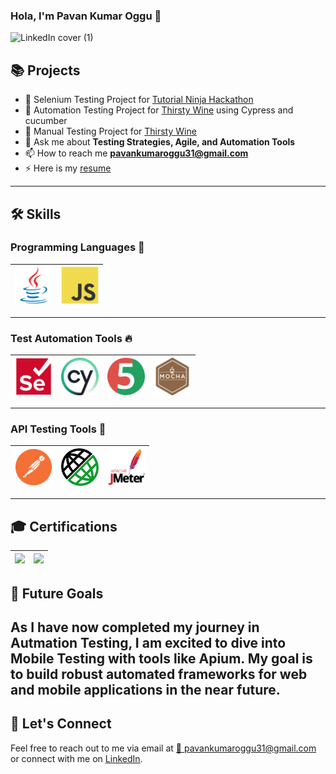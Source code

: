 ### Hola, I'm Pavan Kumar Oggu 👋

![LinkedIn cover (1)](https://github.com/user-attachments/assets/ebc922e2-2fa5-483d-ab3f-5e6fc88428a6)

## 📚 Projects 

- 🔭 Selenium Testing Project for [Tutorial Ninja Hackathon](https://github.com/pavankumaroggu31/9269-Tutorials-Ninja-Hackathon)
- 👯 Automation Testing Project for [Thirsty Wine](https://github.com/pavankumaroggu31/Thirsty_Wine_Cypress_Project) using Cypress and cucumber 
- 🤔 Manual Testing Project for [Thirsty Wine](https://github.com/pavankumaroggu31/Thirsty_Wine_Project_2024)
- 💬 Ask me about **Testing Strategies, Agile, and Automation Tools**
- 📫 How to reach me **pavankumaroggu31@gmail.com**
- ⚡ Here is my [resume](https://github.com/pavankumaroggu31/resume/blob/main/PavanKumarOggu-SDETQA-aIpD.pdf)
---

## 🛠 Skills

### Programming Languages 🚀

| <img src="https://raw.githubusercontent.com/devicons/devicon/master/icons/java/java-original.svg" width="60"/> | <img src="https://raw.githubusercontent.com/devicons/devicon/master/icons/javascript/javascript-original.svg" width="60"/> |
|--------------------------------------------------------------------------------------------------------------|--------------------------------------------------------------------------------------------------------------|

---

### Test Automation Tools 🔥

| <img src="https://raw.githubusercontent.com/devicons/devicon/master/icons/selenium/selenium-original.svg" width=60/> | <img src="https://github.com/TaffazulAnsari/images/blob/main/image/cypress-1.svg" width=60/> | <img src="https://raw.githubusercontent.com/devicons/devicon/master/icons/junit/junit-original.svg" width=60/> | <img src="https://raw.githubusercontent.com/devicons/devicon/master/icons/mocha/mocha-original.svg" width=60/> |
|---------------------------------------------------------------------------------------------------------------------|-----------------------------------------------------------------------------------------------------------|---------------------------------------------------------------------------------------------------------------|---------------------------------------------------------------------------------------------------------------|

---

### API Testing Tools 🌟

| <img src="https://raw.githubusercontent.com/devicons/devicon/master/icons/postman/postman-original.svg" width=60/> | <img src="https://github.com/TaffazulAnsari/images/blob/main/image/restassure.png" width=60/> | <img src="https://github.com/TaffazulAnsari/images/blob/main/image/jmeter_square.svg" width=60/> |
|--------------------------------------------------------------------------------------------------------------------|----------------------------------------------------------------------------------------------------------|--------------------------------------------------------------------------------------------------------------|

---

## 🎓 Certifications

| <img src="https://github.com/pavankumaroggu31/Certifications/blob/main/Pavan%20Kumar%20Oggu%20%20%20%20%20%20%20.jpg" width="340"/> | <img src="https://github.com/pavankumaroggu31/Certifications/blob/main/Pavan%20Kumar%20Oggu%20(1).png" width="340"/> |
|--------------------------------------------------------------------------------|--------------------------------------------------------------------------------|

## 🔮 Future Goals

As I have now completed my journey in **Autmation Testing**, I am excited to dive into **Mobile Testing** with tools like **Apium**. My goal is to build robust automated frameworks for web and mobile applications in the near future.
---

## 🤝 Let's Connect

Feel free to reach out to me via email at [📧 pavankumaroggu31@gmail.com](mailto:pavankumaroggu31@gmail.com) or connect with me on [LinkedIn](https://www.linkedin.com/in/pavan-kumar-oggu/).
